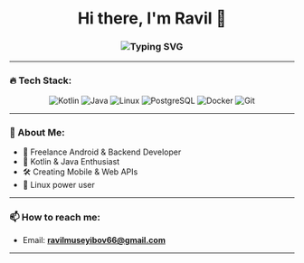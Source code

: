 <h1 align="center">
  Hi there, I'm Ravil 👋
</h1>

<h3 align="center">
  <img src="https://readme-typing-svg.demolab.com?font=Fira+Code&pause=1000&center=true&vCenter=true&width=435&lines=Android+Developer;Backend+Developer;Mobile+%26+Web+APIs+Creator;Kotlin+%7C+Java+%7C+Linux+Lover;Welcome+to+my+Dev+Hub+%F0%9F%9A%80" alt="Typing SVG" />
</h3>

---

### 🔥 Tech Stack:

<p align="center">
  <img src="https://img.shields.io/badge/Kotlin-0095D5?style=for-the-badge&logo=kotlin&logoColor=white" alt="Kotlin"/>
  <img src="https://img.shields.io/badge/Java-007396?style=for-the-badge&logo=java&logoColor=white" alt="Java"/>
  <img src="https://img.shields.io/badge/Linux-FCC624?style=for-the-badge&logo=linux&logoColor=black" alt="Linux"/>
  <img src="https://img.shields.io/badge/PostgreSQL-4169E1?style=for-the-badge&logo=postgresql&logoColor=white" alt="PostgreSQL"/>
  <img src="https://img.shields.io/badge/Docker-2496ED?style=for-the-badge&logo=docker&logoColor=white" alt="Docker"/>
  <img src="https://img.shields.io/badge/Git-F05032?style=for-the-badge&logo=git&logoColor=white" alt="Git"/>
</p>

---

### 🚀 About Me:
- 🎯 Freelance Android & Backend Developer  
- 📱 Kotlin & Java Enthusiast  
- 🛠️ Creating Mobile & Web APIs  
- 🐧 Linux power user  

---

### 📫 How to reach me:
- Email: **ravilmuseyibov66@gmail.com**

---
